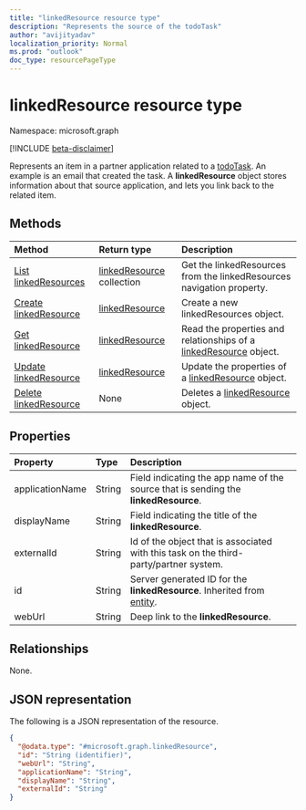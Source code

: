 ```yaml
---
title: "linkedResource resource type"
description: "Represents the source of the todoTask"
author: "avijityadav"
localization_priority: Normal
ms.prod: "outlook"
doc_type: resourcePageType
---
```


# linkedResource resource type

Namespace: microsoft.graph

[!INCLUDE [beta-disclaimer](../../includes/beta-disclaimer.md)]

Represents an item in a partner application related to a [todoTask](./todotask.md). An example is an email that created the task. A **linkedResource** object stores information about that source application, and lets you link back to the related item.

## Methods
|Method|Return type|Description|
|:---|:---|:---|
|[List linkedResources](../api/todotask-list-linkedresources.md)|[linkedResource](../resources/linkedresource.md) collection|Get the linkedResources from the linkedResources navigation property.|
|[Create linkedResource](../api/todotask-post-linkedresources.md)|[linkedResource](../resources/linkedresource.md)|Create a new linkedResources object.|
|[Get linkedResource](../api/linkedresource-get.md)|[linkedResource](../resources/linkedresource.md)|Read the properties and relationships of a [linkedResource](../resources/linkedresource.md) object.|
|[Update linkedResource](../api/linkedresource-update.md)|[linkedResource](../resources/linkedresource.md)|Update the properties of a [linkedResource](../resources/linkedresource.md) object.|
|[Delete linkedResource](../api/linkedresource-delete.md)|None|Deletes a [linkedResource](../resources/linkedresource.md) object.|

## Properties
|Property|Type|Description|
|:---|:---|:---|
|applicationName|String|Field indicating the app name of the source that is sending the **linkedResource**.|
|displayName|String|Field indicating the title of the **linkedResource**.|
|externalId|String|Id of the object that is associated with this task on the third-party/partner system.|
|id|String|Server generated ID for the **linkedResource**. Inherited from [entity](../resources/entity.md).|
|webUrl|String|Deep link to the **linkedResource**.|

## Relationships
None.

## JSON representation
The following is a JSON representation of the resource.
<!-- {
  "blockType": "resource",
  "keyProperty": "id",
  "@odata.type": "microsoft.graph.linkedResource",
  "baseType": "microsoft.graph.entity",
  "openType": false
}
-->
``` json
{
  "@odata.type": "#microsoft.graph.linkedResource",
  "id": "String (identifier)",
  "webUrl": "String",
  "applicationName": "String",
  "displayName": "String",
  "externalId": "String"
}
```



